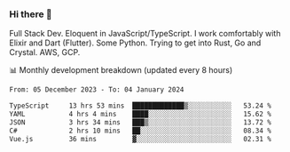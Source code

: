 ### Hi there 👋

Full Stack Dev. Eloquent in JavaScript/TypeScript. I work comfortably with Elixir and Dart (Flutter). Some Python. Trying to get into Rust, Go and Crystal. AWS, GCP.

📊 Monthly development breakdown (updated every 8 hours)

<!--START_SECTION:waka-->

```txt
From: 05 December 2023 - To: 04 January 2024

TypeScript     13 hrs 53 mins  █████████████▒░░░░░░░░░░░   53.24 %
YAML           4 hrs 4 mins    ████░░░░░░░░░░░░░░░░░░░░░   15.62 %
JSON           3 hrs 34 mins   ███▒░░░░░░░░░░░░░░░░░░░░░   13.72 %
C#             2 hrs 10 mins   ██░░░░░░░░░░░░░░░░░░░░░░░   08.34 %
Vue.js         36 mins         ▓░░░░░░░░░░░░░░░░░░░░░░░░   02.31 %
```

<!--END_SECTION:waka-->

